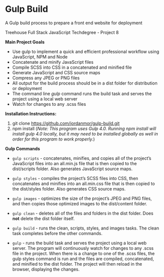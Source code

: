 # Gulp Build
A Gulp build process to prepare a front end website for deployment

Treehouse Full Stack JavaScript Techdegree - Project 8

**Main Project Goals**
- Use gulp to implement a quick and efficient professional workflow using JavaScript, NPM and Node
- Concatenate and minify JavaScript files
- Compile SCSS into CSS in a concatenated and minified file
- Generate JavaScript and CSS source maps
- Compress any JPEG or PNG files
- All output for the build process should be in a dist folder for distribution or deployment
- The command line *gulp* command runs the build task and serves the project using a local web server
- Watch for changes to any .scss files

**Installation Instructions:**

1. git clone https://github.com/jordanmor/gulp-build.git
2. npm install (*Note: This program uses Gulp 4.0. Running npm install will install gulp 4.0 locally, but it may need to be installed globally as well in order for this program to work properly.*)

**Gulp Commands**
- `gulp scripts` - concatenates, minifies, and copies all of the project’s JavaScript files into an all.min.js file that is then copied to the dist/scripts folder. Also generates JavaScript source maps.

- `gulp styles` - compiles the project’s SCSS files into CSS, then concatenates and minifies into an all.min.css file that is then copied to the dist/styles folder. Also generates CSS source maps.

- `gulp images` - optimizes the size of the project’s JPEG and PNG files, and then copies those optimized images to the dist/content folder.

- `gulp clean` - deletes all of the files and folders in the dist folder. Does **not** delete the dist folder itself.

- `gulp build` - runs the clean, scripts, styles, and images tasks. The clean task completes before the other commands.

- `gulp` - runs the build task and serves the project using a local web server. The program will continuously watch for changes to any .scss file in the project. When there is a change to one of the .scss files, the gulp styles command is run and the files are compiled, concatenated, and minified to the dist folder. The project will then reload in the browser, displaying the changes.
